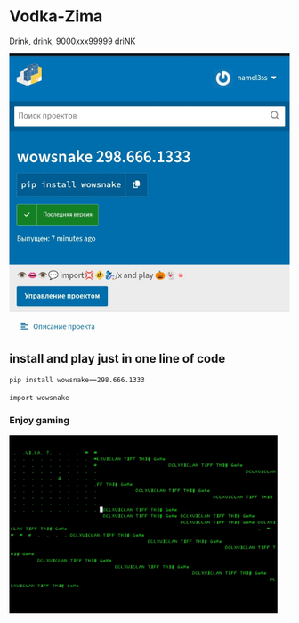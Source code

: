# Vodka-Zima
Drink, drink, 9000xxx99999 driNK 

![](https://github.com/vo6i/Vodka-Zima/blob/main/Screenshot_20241215-114356_1.jpg) 
## install and play just in one line of code 
```
pip install wowsnake==298.666.1333

import wowsnake
```


### Enjoy gaming

![](https://github.com/vo6i/Vodka-Zima/blob/main/InShot_20241215_130118807.gif) 
